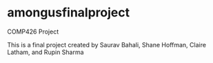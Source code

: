 # amongusfinalproject
COMP426 Project

This is a final project created by Saurav Bahali, Shane Hoffman, Claire Latham, and Rupin Sharma
